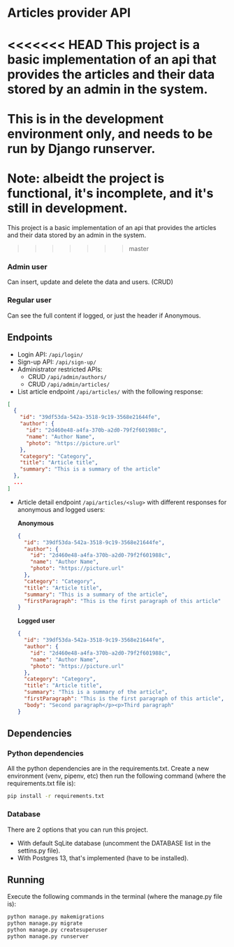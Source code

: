 # Articles provider API

<<<<<<< HEAD
This project is a basic implementation of an api that provides the articles and their data stored by an admin in the system.<br><br>
This is in the development environment only, and needs to be run by Django runserver.<br><br>
Note: albeidt the project is functional, it's incomplete, and it's still in development.
=======
This project is a basic implementation of an api that provides the articles and their data stored by an admin in the system.
>>>>>>> master

### Admin user

Can insert, update and delete the data and users. (CRUD)

### Regular user

Can see the full content if logged, or just the header if Anonymous.

## Endpoints

- Login API: `/api/login/`
- Sign-up API: `/api/sign-up/`
- Administrator restricted APIs:
  - CRUD `/api/admin/authors/`  
  - CRUD `/api/admin/articles/`
- List article endpoint `/api/articles/` with the following response:

```json
[
  {
    "id": "39df53da-542a-3518-9c19-3568e21644fe",
    "author": {
      "id": "2d460e48-a4fa-370b-a2d0-79f2f601988c",
      "name": "Author Name",
      "photo": "https://picture.url"
    },
    "category": "Category",
    "title": "Article title",
    "summary": "This is a summary of the article"
  },
  ...
]

```
- Article detail endpoint `/api/articles/<slug>` with different responses for anonymous and logged users:

    **Anonymous**
    ```json
    {
      "id": "39df53da-542a-3518-9c19-3568e21644fe",
      "author": {
        "id": "2d460e48-a4fa-370b-a2d0-79f2f601988c",
        "name": "Author Name",
        "photo": "https://picture.url"
      },
      "category": "Category",
      "title": "Article title",
      "summary": "This is a summary of the article",
      "firstParagraph": "This is the first paragraph of this article"
    }
    ```

    **Logged user**
    ```json
    {
      "id": "39df53da-542a-3518-9c19-3568e21644fe",
      "author": {
        "id": "2d460e48-a4fa-370b-a2d0-79f2f601988c",
        "name": "Author Name",
        "photo": "https://picture.url"
      },
      "category": "Category",
      "title": "Article title",
      "summary": "This is a summary of the article",
      "firstParagraph": "This is the first paragraph of this article",
      "body": "Second paragraph</p><p>Third paragraph"
    }
    ```

## Dependencies

### Python dependencies

All the python dependencies are in the requirements.txt. Create a new environment (venv, pipenv, etc) then run the following command (where the requirements.txt file is):

```bash
pip install -r requirements.txt
```

### Database

There are 2 options that you can run this project. 
- With default SqLite database (uncomment the DATABASE list in the settins.py file). 
- With Postgres 13, that's implemented (have to be installed). 

## Running

Execute the following commands in the terminal (where the manage.py file is):

```bash
python manage.py makemigrations
python manage.py migrate
python manage.py createsuperuser
python manage.py runserver
```